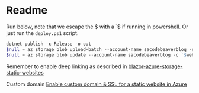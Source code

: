 # Readme

<!-- https://anthonychu.ca/post/blazor-azure-storage-static-websites/ -->

Run below, note that we escape the $ with a \`$ if running in powershell. Or just run the `deploy.ps1` script.

```powershell
dotnet publish -c Release -o out
$null = az storage blob upload-batch --account-name sacodebeaverblog -s ".\out\Blog\dist" -d `$web
$null = az storage blob update --account-name sacodebeaverblog -c `$web -n _framework/wasm/mono.wasm --content-type application/wasm
```

Remember to enable deep linking as described in [blazor-azure-storage-static-websites](https://anthonychu.ca/post/blazor-azure-storage-static-websites/)

Custom domain [Enable custom domain & SSL for a static website in Azure](https://docs.microsoft.com/en-us/azure/storage/blobs/storage-blob-static-website-custom-domain)